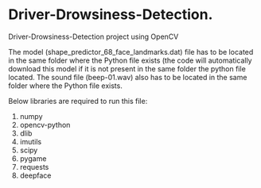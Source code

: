 # Driver-Drowsiness-Detection.
Driver-Drowsiness-Detection project using OpenCV

The model (shape_predictor_68_face_landmarks.dat) file has to be located in the same folder where the Python file exists (the code will automatically download this model if it is not present in the same folder the python file located.
The sound file (beep-01.wav) also has to be located in the same folder where the Python file exists.

Below libraries are required to run this file:
1. numpy
2. opencv-python
3. dlib
4. imutils
5. scipy
6. pygame
7. requests
8. deepface
